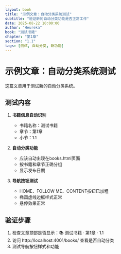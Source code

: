 ```yaml
---
layout: book
title: "示例文章：自动分类系统测试"
subtitle: "验证新的自动分类功能是否正常工作"
date: 2025-08-22 10:00:00
author: "Heureka"
book: "测试书籍"
chapter: "第1章"
section: "1.1"
tags: [测试, 自动分类, 新功能]
---
```


# 示例文章：自动分类系统测试

这篇文章用于测试新的自动分类系统。

## 测试内容

1. **书籍信息自动识别**
   - 书籍名称：测试书籍
   - 章节：第1章
   - 小节：1.1

2. **自动分类功能**
   - 应该自动出现在books.html页面
   - 按书籍和章节正确分组
   - 显示发布日期

3. **导航按钮测试**
   - HOME、FOLLOW ME、CONTENT按钮已加粗
   - 椭圆虚线边框样式正常
   - 悬停效果正常

## 验证步骤

1. 检查文章顶部是否显示：📚 测试书籍 · 第1章 · 1.1
2. 访问 http://localhost:4001/books/ 查看是否自动分类
3. 测试导航按钮样式和功能